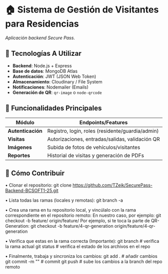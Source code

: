 # 🏠 Sistema de Gestión de Visitantes para Residencias

_Aplicación backend Secure Pass._

## 🚀 Tecnologías A Utilizar
- **Backend**: Node.js + Express
- **Base de datos**: MongoDB Atlas
- **Autenticación**: JWT (JSON Web Token)
- **Almacenamiento**: Cloudinary / File System
- **Notificaciones**: Nodemailer (Emails)
- **Generación de QR**: `qr-image` o `node-qrcode`

## 📌 Funcionalidades Principales
| Módulo               | Endpoints/Features                              |
|----------------------|------------------------------------------------|
| **Autenticación**    | Registro, login, roles (residente/guardia/admin) |
| **Visitas**          | Autorizaciones, entradas/salidas, validación QR |
| **Imágenes**         | Subida de fotos de vehículos/visitantes         |
| **Reportes**         | Historial de visitas y generación de PDFs       |

## 🤝 Cómo Contribuir

• Clonar el repositorio: 
   git clone https://github.com/TZeik/SecurePass-Backend-BCSOFT1-25.git

• Lista todas las ramas (locales y remotas):
    git branch -a

• Crea una rama en tu repositorio local, y vincúlalo con la rama correspondiente en el repositorio remoto:
    En nuestro caso, por ejemplo:
    git checkout -b feature/<topico> origin/feature/<topico>
    Por ejemplo, si te toca la parte de QR-Generation:
    git checkout -b feature/4-qr-generation origin/feature/4-qr-generation

• Verifica que estas en la rama correcta (Importante):
    git branch # verifica la rama actual
    git status # verifica el estado de los archivos en el repo

• Finalmente, trabaja y sincroniza los cambios:
    git add .   # añadir cambios
    git commit -m "<mensaje>"   # commit
    git push    # sube los cambios a la branch del repo remoto